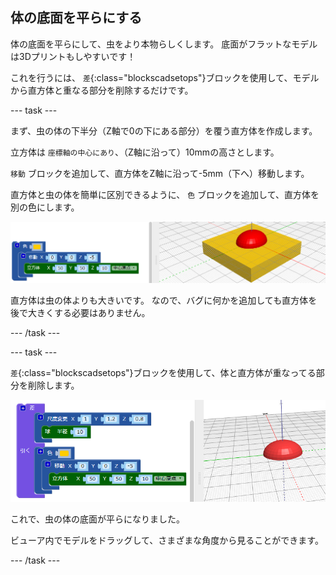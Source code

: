 ## 体の底面を平らにする

体の底面を平らにして、虫をより本物らしくします。 底面がフラットなモデルは3Dプリントもしやすいです！

これを行うには、 `差`{:class="blockscadsetops"}ブロックを使用して、モデルから直方体と重なる部分を削除するだけです。

--- task ---

まず、虫の体の下半分（Z軸で0の下にある部分）を覆う直方体を作成します。

立方体は `座標軸の中心にあり`、（Z軸に沿って）10mmの高さとします。

`移動` ブロックを追加して、直方体をZ軸に沿って-5mm（下へ）移動します。

直方体と虫の体を簡単に区別できるように、 `色` ブロックを追加して、直方体を別の色にします。

![スクリーンショット](images/bug-body-cuboid.png)

直方体は虫の体よりも大きいです。 なので、バグに何かを追加しても直方体を後で大きくする必要はありません。

--- /task ---

--- task ---

`差`{:class="blockscadsetops"}ブロックを使用して、体と直方体が重なってる部分を削除します。

![スクリーンショット](images/bug-difference.png)

これで、虫の体の底面が平らになりました。

ビューア内でモデルをドラッグして、さまざまな角度から見ることができます。

--- /task ---



  
